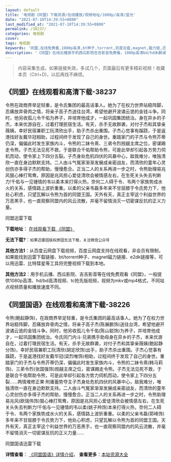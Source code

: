 ```yaml
---
layout: default
title: '电视剧《同盟》下载资源/在线播放/视频地址/1080p/高清/蓝光'
date: "2021-07-10T14:39:55+0800"
last_modified_at: "2021-07-10T14:39:55+0800"
permalink: /38237/
categories: 电视剧
cover:
tags: 电视剧
keywords: '同盟,在线免费看,1080p高清,bt种子,torrent,百度云盘,magnet,磁力链,迅雷下载资源'
description: '《同盟》在线云播放手机西瓜影院吉吉影音免费看，1080p高清bd/hd未删减完整版和tc抢先枪版，mkv/mp4格式，附带bt/torrent种子、magnet/磁力链、百度云盘、网盘资源迅雷下载链接'
---
```


>内容采集生成，如果链接失效，多试几个，页面最后有更多精彩视频！收藏本页（Ctrl+D)，以后再找不麻烦。


## 《同盟》在线观看和高清下载-38237

令熊在政商界举足轻重，是令氏集团的最高话事人。她为了在权力世界站稳阵脚，忍痛放弃骨肉之情，将亲子高子杰送往台湾，希望他避开波谲云诡的金钱斗争。同时，他另收孤儿令千佑为养子，并培育他成才，一起巩固集团统治。身在异乡的子杰，本来优游自在，过着打理民宿生活。有天，杀手无故群袭，对付子杰和其挚亲薇姨，幸好民宿兼职工阮清欣出手，助子杰杀出重围。子杰心觉事有蹊跷，于是返港找好友戴华冠相助，过程间终于发现了自己的身世。重踏家门的子杰与令熊芥蒂仍深，偏偏此时发生家族内斗，令熊的二妹令熹、三弟令烈觊觎主席之位，密谋踢走令熊。子杰无法见死不救，于是联合千佑帮助令熊，可是此举却引起各方势力伺机而动，使令家上下四分五裂。子杰身处危机四伏的风暴中心，敌我难分，唯独清欣一直在身边默默支持。二人由斗气冤家渐渐发展成亲密战友，而清欣的童年心灵创伤亦多得子杰的帮助，慢慢愈合。正当二人的关系再进一步之时，令熊助理易兆风狠心棒打鸳鸯，原因是兆风担心爱徒清欣会被情感左右，在生死关头失去判断力!千佑与一见锺情的韦以柔本来打得火热，奈何二人碍于令、韦两个家族势成水火的关系，感情路上波折重重。以柔的父亲韦磊多年来不甘屈膝于令氏势力下，他处心积虑，只望瓦解以令熊为首的同盟王国。天外有天，真正主宰这个利益世界的万恶黑手，也一直观察同盟内的风云流散，并毫不留情消灭一切密谋反抗的正义力量。


同盟迅雷下载

**下载地址**： [在线观看下载 《同盟》](https://www.993dy.com//vod-detail-id-27087.html) 


**无法下载?**：`如果迅雷因版权原因无法下载，关注微信公众号 `

**其他方法1**：从百度云网盘下载视频，百度云网盘支持在线观看，非会员有限制，如果能找到迅雷下载链接、bt/torrent种子、magnet磁力链接、e2dk链接等，可以用迅雷、比特彗星等工具将完整视频下载到本地。

**其他方法2**：用手机云播、西瓜影院、吉吉影音等在线免费观看《同盟》，一般提供1080p高清、hd/bd高清视频、tc抢先版视频，视频为mkv或mp4格式，不同站点视频质量和播放速度不同。


## 《同盟国语》在线观看和高清下载-38226

令熊(鲍起静饰)，在政商界举足轻重，是令氏集团的最高话事人。她为了在权力世界站稳阵脚，忍痛放弃骨肉之情，将亲子高子杰(陈展鹏饰)送往台湾，希望他避开波谲云诡的金钱斗争。同时，他另收孤儿令千佑(陈山聪饰)为养子，并培育他成才，一起巩固集团统治。令氏同门内斗‧兄弟携手助母身在异乡的子杰，本来优游自在，过着打理民宿生活。有天，杀手无故群袭，对付子杰和其挚亲薇姨(鲍起静分饰)，幸好民宿兼职工阮清欣(胡定欣饰)出手，助子杰杀出重围。子杰心觉事有蹊跷，于是返港找好友戴华冠(梁烈唯饰)相助，过程间终于发现了自己的身世。重踏家门的子杰与令熊芥蒂仍深，偏偏此时发生家族内斗，令熊的二妹令熹(韩马莉饰)、三弟令烈(张国强饰)觊觎主席之位，密谋踢走令熊。子杰无法见死不救，于是联合千佑帮助令熊，可是此举却引起各方势力伺机而动，使令家上下四分五裂……两情难修正果‧附庸蓄势夺主子杰身处危机四伏的风暴中心，敌我难分，唯独清欣一直在身边默默支持。二人由斗气冤家渐渐发展成亲密战友，而清欣的童年心灵创伤亦多得子杰的帮助，慢慢愈合。正当二人的关系再进一步之时，令熊助理易兆风(欧瑞伟饰)狠心棒打鸳鸯，原因是兆风担心爱徒清欣会被情感左右，在生死关头失去判断力!千佑与一见锺情的韦以柔(姚子羚饰)本来打得火热，奈何二人碍于令、韦两个家族势成水火的关系，感情路上波折重重。以柔的父亲韦磊(郭峰饰)多年来不甘屈膝于令氏势力下，他处心积虑，只望瓦解以令熊为首的同盟王国。天外有天，真正主宰这个利益世界的万恶黑手，也一直观察同盟内的风云流散，并毫不留情消灭一切密谋反抗的正义力量……


同盟国语迅雷下载

**详情查看**： [《同盟国语》详情介绍](/movie/38226/)， **查看更多**：[本站资源大全](/movie/t/all/)

